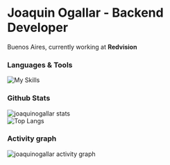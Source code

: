 <h1 align="left">Joaquin Ogallar - Backend Developer</h1> 

<p align="left">Buenos Aires, currently working at <strong>Redvision</strong></p>

### Languages & Tools
![My Skills](https://skillicons.dev/icons?i=java,spring,docker,aws,html,css,postman,mongodb,python,js,linux,git,postgresql)

### Github Stats
![joaquinogallar stats](https://github-readme-stats.vercel.app/api?username=joaquinogallar&show_icons=true&theme=tokyonight&hide_border=true) </br>
![Top Langs](https://github-readme-stats.vercel.app/api/top-langs/?username=joaquinogallar&layout=donut&theme=tokyonight&hide_border=true) </br>

### Activity graph
![joaquinogallar activity graph](https://github-readme-activity-graph.vercel.app/graph?username=joaquinogallar&theme=tokyo-night&hide_border=true)
